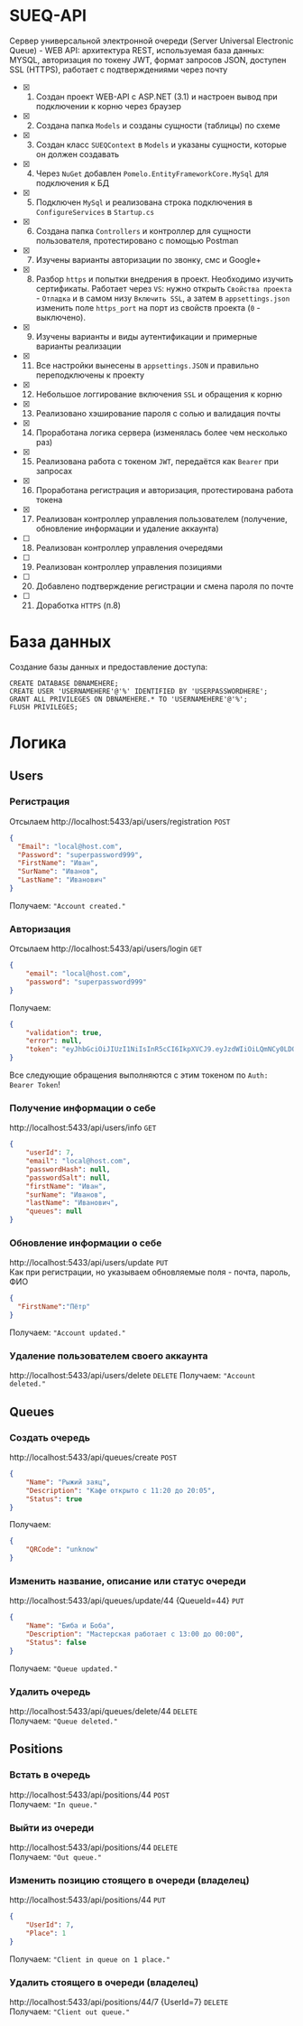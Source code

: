 # SUEQ-API
Сервер универсальной электронной очереди (Server Universal Electronic Queue) - WEB API: архитектура REST, используемая база данных: MYSQL, авторизация по токену JWT, формат запросов JSON, доступен SSL (HTTPS), работает с подтверждениями через почту

- [x] 1. Создан проект WEB-API с ASP.NET (3.1) и настроен вывод при подключении к корню через браузер
- [x] 2. Создана папка `Models` и созданы сущности (таблицы) по схеме
- [x] 3. Создан класс `SUEQContext` в `Models` и указаны сущности, которые он должен создавать
- [x] 4. Через `NuGet` добавлен `Pomelo.EntityFrameworkCore.MySql` для подключения к БД
- [x] 5. Подключен `MySql` и реализована строка подключения в `ConfigureServices` в `Startup.cs`
- [x] 6. Создана папка `Controllers` и контроллер для сущности пользователя, протестировано с помощью Postman
- [x] 7. Изучены варианты авторизации по звонку, смс и Google+
- [x] 8. Разбор `https` и попытки внедрения в проект. Необходимо изучить сертификаты. Работает через `VS`: нужно открыть `Свойства проекта` - `Отладка` и в самом низу `Включить SSL`, а затем в `appsettings.json` изменить поле `https_port` на порт из свойств проекта (`0` - выключено).
- [x] 9. Изучены варианты и виды аутентификации и примерные варианты реализации
- [x] 11. Все настройки вынесены в `appsettings.JSON` и правильно переподключены к проекту
- [x] 12. Небольшое логгирование включения `SSL` и обращения к корню
- [x] 13. Реализовано хэширование пароля с солью и валидация почты
- [x] 14. Проработана логика сервера (изменялась более чем несколько раз)
- [x] 15. Реализована работа с токеном `JWT`, передаётся как `Bearer` при запросах
- [x] 16. Проработана регистрация и авторизация, протестирована работа токена
- [x] 17. Реализован контроллер управления пользователем (получение, обновление информации и удаление аккаунта)
- [ ] 18. Реализован контроллер управления очередями
- [ ] 19. Реализован контроллер управления позициями
- [ ] 20. Добавлено подтверждение регистрации и смена пароля по почте
- [ ] 21. Доработка `HTTPS` (п.8)

# База данных

Создание базы данных и предоставление доступа:  
```mysql
CREATE DATABASE DBNAMEHERE;
CREATE USER 'USERNAMEHERE'@'%' IDENTIFIED BY 'USERPASSWORDHERE';
GRANT ALL PRIVILEGES ON DBNAMEHERE.* TO 'USERNAMEHERE'@'%';
FLUSH PRIVILEGES;
```

# Логика

## Users

### Регистрация  
Отсылаем http://localhost:5433/api/users/registration `POST`
```json
{
  "Email": "local@host.com",
  "Password": "superpassword999",
  "FirstName": "Иван",
  "SurName": "Иванов",
  "LastName": "Иванович"
}  
```  
Получаем: `"Account created."`  
  
### Авторизация  
Отсылаем http://localhost:5433/api/users/login `GET`  
```json
{
	"email": "local@host.com",
	"password": "superpassword999"
}
```  
Получаем:  
```json
{
    "validation": true,
    "error": null,
    "token": "eyJhbGciOiJIUzI1NiIsInR5cCI6IkpXVCJ9.eyJzdWIiOiLQmNCy0LDQvdC-0LIg0JLQsNGB0LjQu9C40Lkg0JjQstCw0L3QvtCy0LjRhyIsImVtYWlsIjoibG9jYWxAaG9zdC5jb20iLCJqdGkiOiJjZWEzZDdiMC02Y2RhLTRmMjktODRiZS1jNTAzNTBmY2E4N2EiLCJVc2VySWQiOiI3IiwibmJmIjoxNTg5NzMyMjM5LCJleHAiOjE1ODk4MTg2MzksImlzcyI6IlNVRVEtQVBJIiwiYXVkIjoiVUVRLUNsaWVudCJ9.J3iM_biP-YTEVGua74bfrENcUPxquhBhcl_A7iJW88w"
}
```
Все следующие обращения выполняются с этим токеном по `Auth: Bearer Token`!  
  
### Получение информации о себе  
http://localhost:5433/api/users/info `GET`
```json
{
    "userId": 7,
    "email": "local@host.com",
    "passwordHash": null,
    "passwordSalt": null,
    "firstName": "Иван",
    "surName": "Иванов",
    "lastName": "Иванович",
    "queues": null
}
```  
  
### Обновление информации о себе  
http://localhost:5433/api/users/update `PUT`  
Как при регистрации, но указываем обновляемые поля - почта, пароль, ФИО
```json
{
  "FirstName":"Пётр"
}
```  
Получаем: `"Account updated."`  
  
### Удаление пользователем своего аккаунта  
http://localhost:5433/api/users/delete `DELETE`
Получаем: `"Account deleted."`  
  
## Queues

### Создать очередь  
http://localhost:5433/api/queues/create `POST`  
```json
{
	"Name": "Рыжий заяц",
	"Description": "Кафе открыто с 11:20 до 20:05",
	"Status": true
}
```  
Получаем:  
```json
{
	"QRCode": "unknow"
}
```  
  
### Изменить название, описание или статус очереди  
http://localhost:5433/api/queues/update/44 {QueueId=44} `PUT`  
```json
{
	"Name": "Биба и Боба",
	"Description": "Мастерская работает с 13:00 до 00:00",
	"Status": false
}
```  
Получаем: `"Queue updated."`  
  
###  Удалить очередь 
http://localhost:5433/api/queues/delete/44 `DELETE`  
Получаем: `"Queue deleted."`  
  
## Positions

### Встать в очередь  
http://localhost:5433/api/positions/44 `POST`  
Получаем: `"In queue."`  
  
### Выйти из очереди  
http://localhost:5433/api/positions/44 `DELETE`  
Получаем: `"Out queue."`  
  
### Изменить позицию стоящего в очереди (владелец)  
http://localhost:5433/api/positions/44 `PUT`
```json
{
	"UserId": 7,
	"Place": 1
}
```  
Получаем: `"Client in queue on 1 place."`  
  
### Удалить стоящего в очереди (владелец)  
http://localhost:5433/api/positions/44/7 {UserId=7} `DELETE`  
Получаем: `"Client out queue."`  
